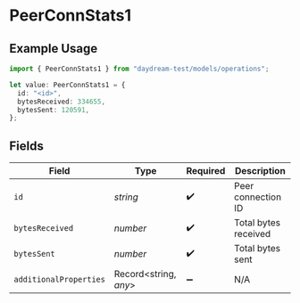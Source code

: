 # PeerConnStats1

## Example Usage

```typescript
import { PeerConnStats1 } from "daydream-test/models/operations";

let value: PeerConnStats1 = {
  id: "<id>",
  bytesReceived: 334655,
  bytesSent: 120591,
};
```

## Fields

| Field                  | Type                   | Required               | Description            |
| ---------------------- | ---------------------- | ---------------------- | ---------------------- |
| `id`                   | *string*               | :heavy_check_mark:     | Peer connection ID     |
| `bytesReceived`        | *number*               | :heavy_check_mark:     | Total bytes received   |
| `bytesSent`            | *number*               | :heavy_check_mark:     | Total bytes sent       |
| `additionalProperties` | Record<string, *any*>  | :heavy_minus_sign:     | N/A                    |